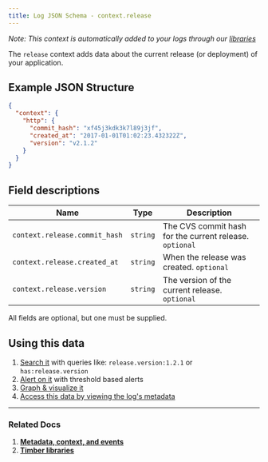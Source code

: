 ```yaml
---
title: Log JSON Schema - context.release
---
```

*Note: This context is automatically added to your logs through our [libraries](/docs/languages)*

The `release` context adds data about the current release (or deployment) of your application.

## Example JSON Structure


```json
{
  "context": {
    "http": {
      "commit_hash": "xf45j3kdk3k7l89j3jf",
      "created_at": "2017-01-01T01:02:23.432322Z",
      "version": "v2.1.2"
    }
  }
}
```

## Field descriptions

Name | Type | Description
-----|------|------------
`context.release.commit_hash` | `string` | The CVS commit hash for the current release. `optional`
`context.release.created_at` | `string` | When the release was created. `optional`
`context.release.version` | `string` | The version of the current release. `optional`

All fields are optional, but one must be supplied.


## Using this data

1. [Search it](/docs/app/console/searching) with queries like: `release.version:1.2.1` or `has:release.version`
2. [Alert on it](/docs/app/console/alerts) with threshold based alerts
3. [Graph & visualize it](/docs/app/console/graphing)
4. [Access this data by viewing the log's metadata](/docs/app/console/view-metdata-and-context)

---

### Related Docs

1. [**Metadata, context, and events**](/docs/concepts/metadata-context-and-events)
2. [**Timber libraries**](/docs/languages)
